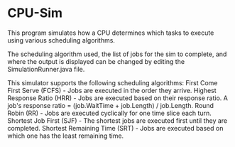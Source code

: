 # CPU-Sim
This program simulates how a CPU determines which tasks to execute using various scheduling algorithms. 

The scheduling algorithm used, the list of jobs for the sim to complete, and where the output is displayed can be changed by editing the SimulationRunner.java file. 

This simulator supports the following scheduling algorithms:
First Come First Serve (FCFS) - Jobs are executed in the order they arrive. 
Highest Response Ratio (HRR) - Jobs are executed based on their response ratio. A job's response ratio = (job.WaitTime + job.Length) / job.Length.
Round Robin (RR) - Jobs are executed cyclically for one time slice each turn.
Shortest Job First (SJF) - The shortest jobs are executed first until they are completed.
Shortest Remaining Time (SRT) - Jobs are executed based on which one has the least remaining time. 
